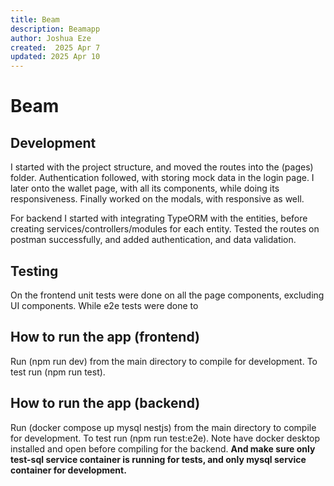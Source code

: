 ```yaml
---
title: Beam
description: Beamapp
author: Joshua Eze
created:  2025 Apr 7
updated: 2025 Apr 10
---
```


Beam
=========

## Development
I started with the project structure, and moved the routes into the (pages) folder. Authentication followed, with storing mock data in the login page. I later onto the wallet page, with all its components, while doing its responsiveness. Finally worked on the modals, with responsive as well.

For backend I started with integrating TypeORM with the entities, before creating services/controllers/modules for each entity. Tested the routes on postman successfully, and added authentication, and data validation.

## Testing
On the frontend unit tests were done on all the page components, excluding UI components. While e2e tests were done to

## How to run the app (frontend)

Run (npm run dev) from the main directory to compile for development. To test run (npm run test). 

## How to run the app (backend)

Run (docker compose up mysql nestjs) from the main directory to compile for development. To test run (npm run test:e2e). Note have docker desktop installed and open before compiling for the backend. __And make sure only test-sql service container is running for tests, and only mysql service container for development.__ 






